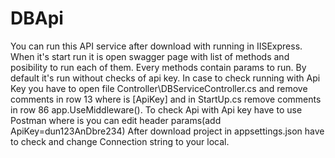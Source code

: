 # DBApi
You can run this API service after download with running in IISExpress.
When it's start run it is open swagger page with list of methods and posibility to run each of them.
Every methods contain params to run.
By default it's run without checks of api key.
In case to check running with Api Key you have to open file Controller\DBServiceController.cs and remove comments
in row 13 where is [ApiKey] and in StartUp.cs remove comments in row 86 app.UseMiddleware<ApiKeyMiddleware>().
To check Api with Api key have to use Postman where is you can edit header params(add ApiKey=dun123AnDbre234)
After download project in appsettings.json have to check and change Connection string to your local.
